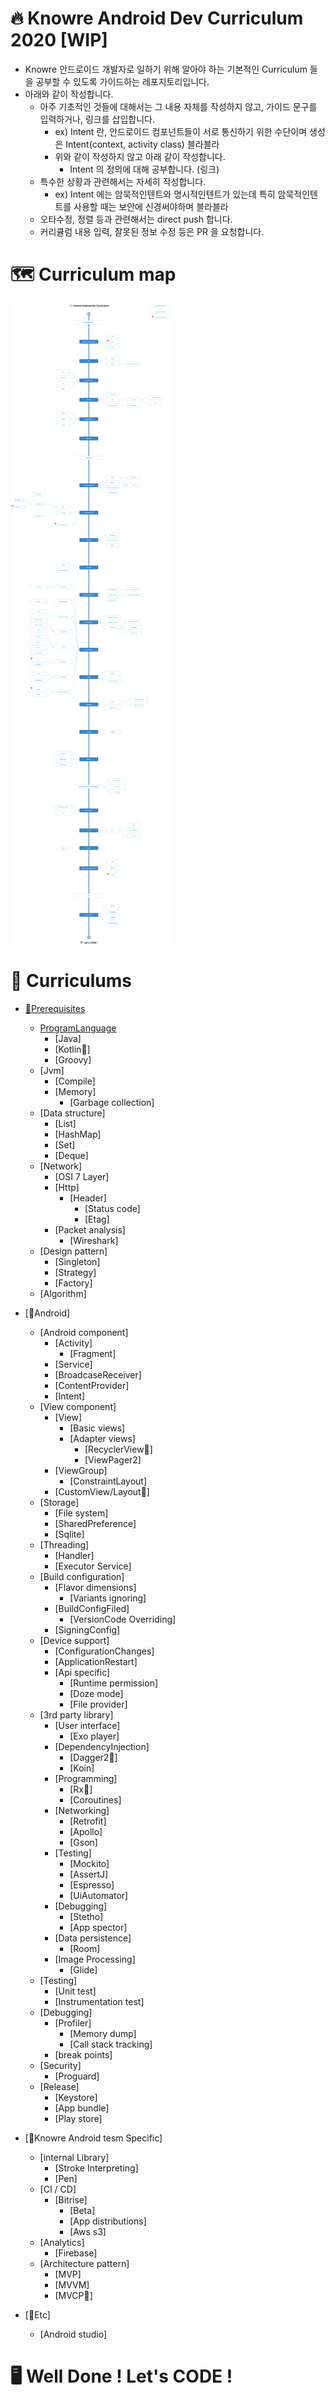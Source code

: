 # 🔥 Knowre Android Dev Curriculum 2020 [WIP]

- Knowre 안드로이드 개발자로 일하기 위해 알아야 하는 기본적인 Curriculum 들을 공부할 수 있도록 가이드하는 레포지토리입니다.
- 아래와 같이 작성합니다.
  - 아주 기초적인 것들에 대해서는 그 내용 자체를 작성하지 않고, 가이드 문구를 입력하거나, 링크를 삽입합니다.
    - ex) Intent 란, 안드로이드 컴포넌트들이 서로 통신하기 위한 수단이며 생성은 Intent(context, activity class) 블라블라
    - 위와 같이 작성하지 않고 아래 같이 작성합니다.
      - Intent 의 정의에 대해 공부합니다. (링크)
  - 특수한 상황과 관련해서는 자세히 작성합니다.
    - ex) Intent 에는 암묵적인텐트와 명시적인텐트가 있는데 특히 암묵적인텐트를 사용할 때는 보안에 신경써야하며 블라블라
  - 오타수정, 정렬 등과 관련해서는 direct push 합니다.
  - 커리큘럼 내용 입력, 잘못된 정보 수정 등은 PR 을 요청합니다.

# 🗺 Curriculum map

![curriculum](/AndroidDevCurriculum.png)


# 📖 Curriculums

- [📌Prerequisites](https://github.com/Knowre-Dev/AndroidDevCurriculum/blob/master/Prerequisites/Prerequisites.md)
  - [ProgramLanguage](https://github.com/Knowre-Dev/AndroidDevCurriculum/blob/master/Prerequisites/ProgrammingLanguage/ProgrammingLanguage.md)
    - [Java]
    - [Kotlin🏅]
    - [Groovy]
  - [Jvm]
    - [Compile]
    - [Memory]
      - [Garbage collection] 
  - [Data structure]
    - [List]
    - [HashMap]
    - [Set]
    - [Deque]
  - [Network]
    - [OSI 7 Layer]
    - [Http]
      - [Header]
        - [Status code]
        - [Etag]
    - [Packet analysis]
      - [Wireshark]
  - [Design pattern]
    - [Singleton]
    - [Strategy]
    - [Factory]
  - [Algorithm]

- [📌Android]
  - [Android component]
    - [Activity]
      - [Fragment]
    - [Service]
    - [BroadcaseReceiver]
    - [ContentProvider]
    - [Intent]
  - [View component]
    - [View]
      - [Basic views]
      - [Adapter views]
        - [RecyclerView🏅]
        - [ViewPager2]
    - [ViewGroup]
      - [ConstraintLayout]
    - [CustomView/Layout🏅]
  - [Storage]
    - [File system]
    - [SharedPreference]
    - [Sqlite]
  - [Threading]
    - [Handler]
    - [Executor Service]
  - [Build configuration]
    - [Flavor dimensions]
      - [Variants ignoring]
    - [BuildConfigFiled]
      - [VersionCode Overriding]
    - [SigningConfig]
  - [Device support]
    - [ConfigurationChanges]
    - [ApplicationRestart]
    - [Api specific]
      - [Runtime permission]
      - [Doze mode]
      - [File provider]
  - [3rd party library]
    - [User interface]
      - [Exo player]
    - [DependencyInjection]
      - [Dagger2🏅]
      - [Koin]
    - [Programming]
      - [Rx🏅]
      - [Coroutines]
    - [Networking]
      - [Retrofit]
      - [Apollo]
      - [Gson]
    - [Testing]
      - [Mockito]
      - [AssertJ]
      - [Espresso]
      - [UiAutomator]
    - [Debugging]
      - [Stetho]
      - [App spector]
    - [Data persistence]
      - [Room]
    - [Image Processing]
      - [Glide]
  - [Testing]
    - [Unit test]
    - [Instrumentation test]
  - [Debugging]
    - [Profiler]
      - [Memory dump]
      - [Call stack tracking]
    - [break points]
  - [Security]
    - [Proguard]
  - [Release]
    - [Keystore]
    - [App bundle]
    - [Play store]
    
- [📌Knowre Android tesm Specific]
  - [internal Library]
    - [Stroke Interpreting]
    - [Pen]
  - [CI / CD]
    - [Bitrise]
      - [Beta]
      - [App distributions]
      - [Aws s3]
  - [Analytics]
    - [Firebase]
  - [Architecture pattern]
    - [MVP]
    - [MVVM]
    - [MVCP🏅]
- [📌Etc]
  - [Android studio]

# 🖥 Well Done ! Let's CODE !

  
  
